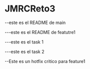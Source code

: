 # JMRCReto3

--este es el README de main

---este es el README de featutre1

---este es el task 1

---este es el task 2

--Este es un hotfix critico para feature1